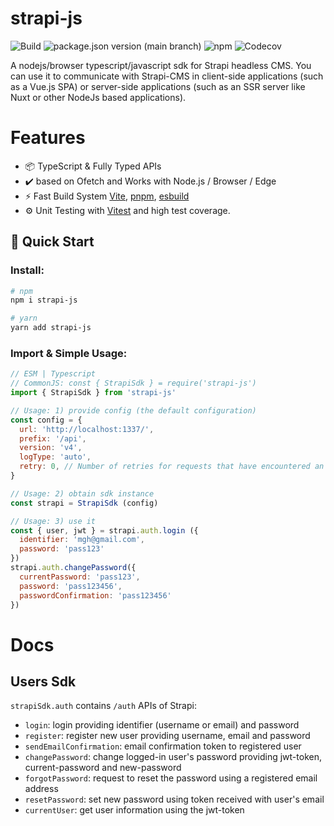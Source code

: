 # strapi-js

![Build](https://img.shields.io/github/actions/workflow/status/mohammadGh/strapi-js/build-typecheck-test.yml)
![package.json version (main branch)](https://img.shields.io/github/package-json/v/mohammadGh/strapi-js/main)
![npm](https://img.shields.io/npm/v/strapi-js)
![Codecov](https://img.shields.io/codecov/c/github/mohammadGh/strapi-js)

A nodejs/browser typescript/javascript sdk for Strapi headless CMS. You can use it to communicate with Strapi-CMS in client-side applications (such as a Vue.js SPA) or server-side applications (such as an SSR server like Nuxt or other NodeJs based applications).

# Features

- 📦 TypeScript & Fully Typed APIs
- ✔️ based on Ofetch and Works with Node.js / Browser / Edge
- ⚡️ Fast Build System [Vite](https://github.com/vitejs/vite), [pnpm](https://pnpm.io/), [esbuild](https://github.com/evanw/esbuild)
- ⚙️ Unit Testing with [Vitest](https://github.com/vitest-dev/vitest) and high test coverage.

## 🚀 Quick Start

### Install:

```bash
# npm
npm i strapi-js

# yarn
yarn add strapi-js
```

### Import & Simple Usage:

```js
// ESM | Typescript
// CommonJS: const { StrapiSdk } = require('strapi-js')
import { StrapiSdk } from 'strapi-js'

// Usage: 1) provide config (the default configuration)
const config = {
  url: 'http://localhost:1337/',
  prefix: '/api',
  version: 'v4',
  logType: 'auto',
  retry: 0, // Number of retries for requests that have encountered an error
}

// Usage: 2) obtain sdk instance
const strapi = StrapiSdk (config)

// Usage: 3) use it
const { user, jwt } = strapi.auth.login ({
  identifier: 'mgh@gmail.com',
  password: 'pass123'
})
strapi.auth.changePassword({
  currentPassword: 'pass123',
  password: 'pass123456',
  passwordConfirmation: 'pass123456'
})
```
# Docs
## Users Sdk
`strapiSdk.auth` contains `/auth` APIs of Strapi:
- `login`: login providing identifier (username or email) and password
- `register`: register new user providing username, email and password
- `sendEmailConfirmation`: email confirmation token to registered user
- `changePassword`: change logged-in user's password providing jwt-token, current-password and new-password
- `forgotPassword`: request to reset the password using a registered email address
- `resetPassword`: set new password using token received with user's email
- `currentUser`: get user information using the jwt-token
